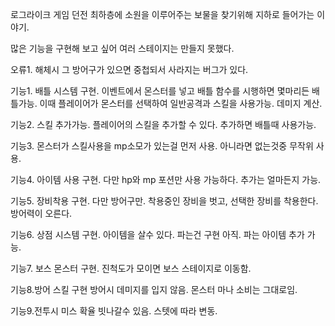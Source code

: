 로그라이크 게임
던전 최하층에 소원을 이루어주는 보물을 찾기위해 지하로 들어가는 이야기.

많은 기능을 구현해 보고 싶어 여러 스테이지는 만들지 못했다.

오류1.  해체시 그 방어구가 있으면 중첩되서 사라지는 버그가 있다.

기능1. 배틀 시스템 구현. 이벤트에서 몬스터를 넣고 배틀 함수를 시행하면 몇마리든 배틀가능.
이때 플레이어가 몬스터를 선택하여 일반공격과 스킬을 사용가능. 데미지 계산.

기능2. 스킬 추가가능. 
플레이어의 스킬을 추가할 수 있다. 추가하면 배틀때 사용가능.

기능3. 몬스터가 스킬사용을 mp소모가 있는걸 먼저 사용.
아니라면 없는것중 무작위 사용.

기능4. 아이템 사용 구현.
다만 hp와 mp 포션만 사용 가능하다. 추가는 얼마든지 가능.

기능5. 장비착용 구현.
다만 방어구만. 착용중인 장비을 벗고, 선택한 장비를 착용한다. 방어력이 오른다.

기능6. 상점 시스템 구현. 
아이템을 살수 있다. 파는건 구현 아직.
파는 아이템 추가 가능.

기능7. 보스 몬스터 구현.
진척도가 모이면 보스 스테이지로 이동함.

기능8.방어 스킬 구현
방어시 데미지를 입지 않음. 몬스터 마나 소비는 그대로임.

기능9.전투시 미스 확율
빗나갈수 있음. 스텟에 따라 변동.


